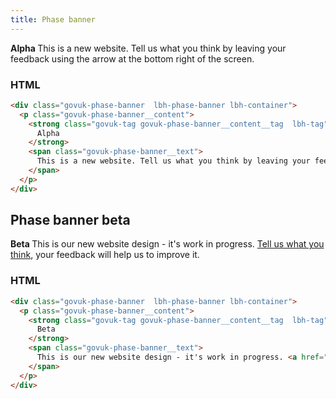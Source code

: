 ```yaml
---
title: Phase banner
---
```


<div class="govuk-phase-banner  lbh-phase-banner lbh-container">
  <p class="govuk-phase-banner__content">
    <strong class="govuk-tag govuk-phase-banner__content__tag  lbh-tag">
      Alpha
    </strong>
    <span class="govuk-phase-banner__text">
      This is a new website. Tell us what you think by leaving your feedback using the arrow at the bottom right of the screen.
    </span>
  </p>
</div>

### HTML

```html
<div class="govuk-phase-banner  lbh-phase-banner lbh-container">
  <p class="govuk-phase-banner__content">
    <strong class="govuk-tag govuk-phase-banner__content__tag  lbh-tag">
      Alpha
    </strong>
    <span class="govuk-phase-banner__text">
      This is a new website. Tell us what you think by leaving your feedback using the arrow at the bottom right of the screen.
    </span>
  </p>
</div>
```

## Phase banner beta 

<div class="govuk-phase-banner  lbh-phase-banner lbh-container">
  <p class="govuk-phase-banner__content">
    <strong class="govuk-tag govuk-phase-banner__content__tag  lbh-tag">
      Beta
    </strong>
    <span class="govuk-phase-banner__text">
      This is our new website design - it's work in progress. <a href="#feedback" title="Tell us what you think">Tell us what you think</a>, your feedback will help us to improve it.
    </span>
  </p>
</div>

### HTML

```html
<div class="govuk-phase-banner  lbh-phase-banner lbh-container">
  <p class="govuk-phase-banner__content">
    <strong class="govuk-tag govuk-phase-banner__content__tag  lbh-tag">
      Beta
    </strong>
    <span class="govuk-phase-banner__text">
      This is our new website design - it's work in progress. <a href="#feedback" title="Tell us what you think">Tell us what you think</a>, your feedback will help us to improve it.
    </span>
  </p>
</div>
```